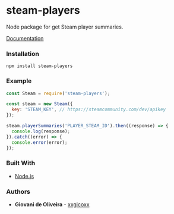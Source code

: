 # steam-players
Node package for get Steam player summaries.

[Documentation](https://developer.valvesoftware.com/wiki/Steam_Web_API#GetPlayerSummaries_.28v0002.29)

### Installation
````
npm install steam-players
````

### Example
```javascript
const Steam = require('steam-players');

const steam = new Steam({
  key: 'STEAM_KEY', // https://steamcommunity.com/dev/apikey
});

steam.playerSummaries('PLAYER_STEAM_ID').then((response) => {
  console.log(response);
}).catch((error) => {
  console.error(error);
});

```

### Built With
* [Node.js](https://nodejs.org/en/)

### Authors
* **Giovani de Oliveira** - [xxgicoxx](https://github.com/xxgicoxx)